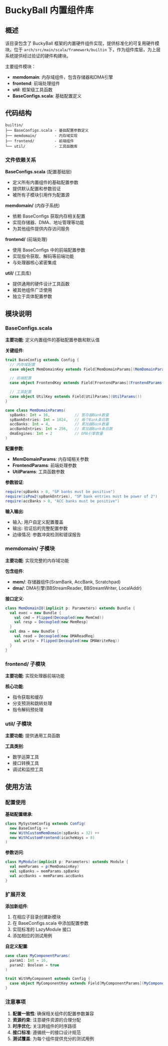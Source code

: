 # BuckyBall 内置组件库

## 概述

该目录包含了 BuckyBall 框架的内置硬件组件实现，提供标准化的可复用硬件模块。位于 `arch/src/main/scala/framework/builtin` 下，作为组件库层，为上层系统提供经过验证的硬件构建块。

主要组件模块：
- **memdomain**: 内存域组件，包含存储器和DMA引擎
- **frontend**: 前端处理组件
- **util**: 框架级工具函数
- **BaseConfigs.scala**: 基础配置定义

## 代码结构

```
builtin/
├── BaseConfigs.scala - 基础配置参数定义
├── memdomain/        - 内存域实现
├── frontend/         - 前端组件
└── util/             - 工具函数库
```

### 文件依赖关系

**BaseConfigs.scala** (配置基础层)
- 定义所有内置组件的基础配置参数
- 提供默认配置和参数验证
- 被所有子模块引用作为配置源

**memdomain/** (内存子系统)
- 依赖 BaseConfigs 获取内存相关配置
- 实现存储器、DMA、地址管理等功能
- 为其他组件提供内存访问服务

**frontend/** (前端处理)
- 使用 BaseConfigs 中的前端配置参数
- 实现指令获取、解码等前端功能
- 与处理器核心紧密集成

**util/** (工具库)
- 提供通用的硬件设计工具函数
- 被其他组件广泛使用
- 独立于具体配置参数

## 模块说明

### BaseConfigs.scala

**主要功能**: 定义内置组件的基础配置参数和默认值

**关键组件**:

```scala
trait BaseConfig extends Config {
  // 内存域配置
  case object MemDomainKey extends Field[MemDomainParams](MemDomainParams())

  // 前端配置
  case object FrontendKey extends Field[FrontendParams](FrontendParams())

  // 工具配置
  case object UtilKey extends Field[UtilParams](UtilParams())
}

case class MemDomainParams(
  spBanks: Int = 16,           // 暂存器Bank数量
  spBankEntries: Int = 1024,   // 每个Bank条目数
  accBanks: Int = 4,           // 累加器Bank数量
  accBankEntries: Int = 256,   // 累加器Bank条目数
  dmaEngines: Int = 2          // DMA引擎数量
)
```

**配置参数**:
- **MemDomainParams**: 内存域相关参数
- **FrontendParams**: 前端处理参数
- **UtilParams**: 工具函数参数

**参数验证**:
```scala
require(spBanks > 0, "SP banks must be positive")
require(isPow2(spBankEntries), "SP bank entries must be power of 2")
require(accBanks > 0, "ACC banks must be positive")
```

**输入输出**:
- 输入: 用户自定义配置覆盖
- 输出: 验证后的完整配置参数
- 边缘情况: 参数冲突检测和错误报告

### memdomain/ 子模块

**主要功能**: 实现完整的内存域功能

**包含组件**:
- **mem/**: 存储器组件(SramBank, AccBank, Scratchpad)
- **dma/**: DMA引擎(BBStreamReader, BBStreamWriter, LocalAddr)

**接口定义**:
```scala
class MemDomainIO(implicit p: Parameters) extends Bundle {
  val exec = new Bundle {
    val cmd = Flipped(Decoupled(new MemCmd))
    val resp = Decoupled(new MemResp)
  }
  val dma = new Bundle {
    val read = Decoupled(new DMAReadReq)
    val write = Flipped(Decoupled(new DMAWriteReq))
  }
}
```

### frontend/ 子模块

**主要功能**: 实现处理器前端功能

**核心功能**:
- 指令获取和缓存
- 分支预测和跳转处理
- 指令解码预处理

### util/ 子模块

**主要功能**: 提供通用工具函数

**工具类别**:
- 数学运算工具
- 接口转换工具
- 调试和监控工具

## 使用方法

### 配置使用

**基础配置继承**:
```scala
class MySystemConfig extends Config(
  new BaseConfig ++
  new WithCustomMemDomain(spBanks = 32) ++
  new WithCustomFrontend(icacheWays = 8)
)
```

**参数访问**:
```scala
class MyModule(implicit p: Parameters) extends Module {
  val memParams = p(MemDomainKey)
  val spBanks = memParams.spBanks
  val accBanks = memParams.accBanks
}
```

### 扩展开发

**添加新组件**:
1. 在相应子目录创建新模块
2. 在 BaseConfigs.scala 中添加配置参数
3. 实现标准的 LazyModule 接口
4. 添加相应的测试用例

**自定义配置**:
```scala
case class MyComponentParams(
  param1: Int = 16,
  param2: Boolean = true
)

trait WithMyComponent extends Config {
  case object MyComponentKey extends Field[MyComponentParams](MyComponentParams())
}
```

### 注意事项

1. **配置一致性**: 确保相关组件的配置参数兼容
2. **资源约束**: 注意硬件资源的合理分配
3. **时序优化**: 关注跨组件的时序路径
4. **接口标准**: 遵循统一的接口设计规范
5. **测试覆盖**: 为每个组件提供充分的测试用例
